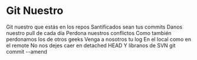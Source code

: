 # Git Nuestro

Git nuestro que estás en los repos
Santificados sean tus commits
Danos nuestro pull de cada día 
Perdona nuestros conflictos
Como también perdonamos los de otros geeks
Venga a nosotros tu log
En el local como en el remote
No nos dejes caer en detached HEAD
Y líbranos de SVN
git commit --amend